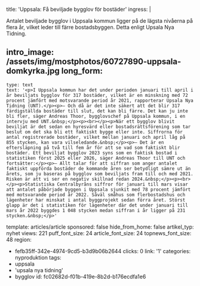 title: 'Uppsala: Få beviljade bygglov för bostäder'
ingress: |
  <p>Antalet beviljade bygglov i Uppsala kommun ligger på de lägsta nivåerna på flera år, vilket leder till färre bostadsbyggen. Detta enligt Upsala Nya Tidning.
  </p>
  
intro_image: /assets/img/mostphotos/60727890-uppsala-domkyrka.jpg
long_form:
  -
    type: text
    text: '<p>I Uppsala kommun har det under perioden januari till april i år beviljats bygglov för 317 bostäder, vilket är en minskning med 72 procent jämfört med motsvarande period år 2021, rapporterar Upsala Nya Tidning (UNT).</p><p>– Och då är det inte säkert att det blir 317 färdigställda bostäder till slut, det kan bli färre. Det kan ju inte bli fler, säger Andreas Thoor, bygglovschef på Uppsala kommun, i en intervju med UNT.&nbsp;</p><p><br></p><p>När ett bygglov blivit beviljat är det sedan en hyresvärd eller bostadsrättsförening som tar beslut om det ska bli ett faktiskt bygge eller inte. Siffrorna för antal registrerade bostäder, vilket mellan januari och april låg på 855 stycken, kan vara vilseledande.&nbsp;</p><p>– Det är en eftersläpning på två till fem år för att se vad som faktiskt blir bostäder. Ett beviljat bygglov 2023 syns som en faktisk bostad i statistiken först 2025 eller 2026, säger Andreas Thoor till UNT och fortsätter:</p><p>– Allt talar för att siffran som anger antalet faktiskt uppförda bostäder de kommande åren ser betydligt sämre ut än årets, som ju baseras på bygglov som beviljats fram till och med 2021. Risken är att vi ser en negativ skillnad redan 2024.&nbsp;</p><p><br></p><p>Statistiska Centralbyråns siffror för januari till mars visar att antalet påbörjade byggen i Uppsala sjunkit med 78 procent jämfört med motsvarande period år 2022. Såväl småhus som flerbostadshus och lägenheter har minskat i antal byggprojekt sedan förra året. Störst glapp är det i statistiken för lägenheter där det under januari till mars år 2022 byggdes 1 048 stycken medan siffran i år ligger på 231 stycken.&nbsp;</p>'
template: articles/article
sponsored: false
hide_from_home: false
artikel_typ: nyhet
views: 221
puff_font_size: 24
article_font_size: 24
topnews_font_size: 48
region:
  - fefb35ff-342e-4974-9cd5-b3d9b06b2644
clicks: 0
link: '1'
categories: nyproduktion
tags:
  - uppsala
  - 'upsala nya tidning'
  - bygglov
id: fc02682d-f01b-419e-8b2d-b176ecdfa1e6

